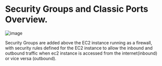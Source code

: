 # Security Groups and Classic Ports Overview.
  ![image](https://github.com/user-attachments/assets/171ba827-3977-433e-8da9-3677fadc103e)

  Security Groups are added above the EC2 instance running as a firewall, with security rules defined for the EC2 instance to allow the inbound and outbound traffic when ec2 instance is accessed from the internet(inbound) or vice versa (outbound).

